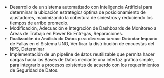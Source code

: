 
- Desarrollo de un sistema automatizado con Inteligencia Artificial para determinar la ubicación estratégica óptima de posicionamiento de ajustadores, maximizando la cobertura de siniestros y reduciendo los tiempos de arribo promedio.
- Modificación, Adecuación e Integración de Dashboards de Monitoreo a Áreas de Trabajo en Power Bi: Entregas, Reparaciones.
- Realización de Análisis de Datos para diversas tareas: Detectar Impacto de Fallas en el Sistema UNO, Verificar la distribución de encuestas del NPS, Determinar 
- Implementación de un pipeline de datos reutilizable que permita hacer cargas hacia las Bases de Datos mediante una interfaz gráfica simple, para integrarlo a procesos existentes de acuerdo con los requerimientos de Seguridad de Datos.